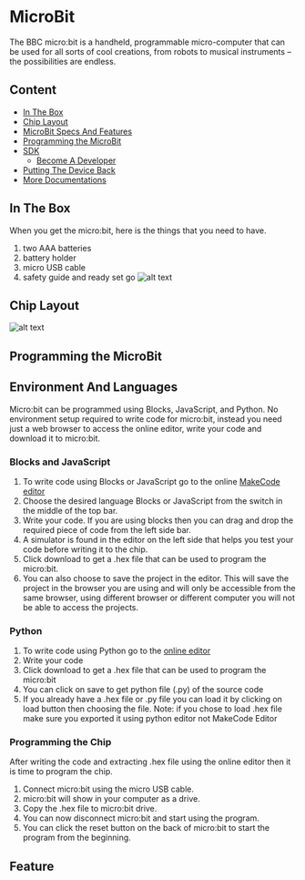 # MicroBit

The BBC micro:bit is a handheld, programmable micro-computer that can be used for all sorts of cool creations, from robots to musical instruments – the possibilities are endless.

## Content

* [In The Box](#in-the-box)
* [Chip Layout](#chip-layout)
* [MicroBit Specs And Features](#device's-functionalities-and-features)
* [Programming the MicroBit](#programming-the-microbits)
* [SDK](#sdk)
  * [Become A Developer](#becaome-a-developer)
* [Putting The Device Back](#putting-the-device-back)
* [More Documentations](more-documentations)


## In The Box
When you get the micro:bit, here is the things that you need to have.
1. two AAA batteries
2. battery holder
3. micro USB cable
4. safety guide and ready set go
![alt text](/image/content.jpg)

## Chip Layout
![alt text](/image/overview.png)



## Programming the MicroBit

## Environment And Languages

Micro:bit can be programmed using Blocks, JavaScript, and Python. No environment setup required to write code for micro:bit, instead you need just a web browser to access the online editor, write your code and download it to micro:bit.

### Blocks and JavaScript
1. To write code using Blocks or JavaScript go to the online [MakeCode editor](#https://makecode.microbit.org/#)
2. Choose the desired language Blocks or JavaScript from the switch in the middle of the top bar.
3. Write your code. If you are using blocks then you can drag and drop the required piece of code from the left side bar.
4. A simulator is found in the editor on the left side that helps you test your code before writing it to the chip.
4. Click download to get a .hex file that can be used to program the micro:bit.
5. You can also choose to save the project in the editor. This will save the project in the browser you are using and will only be accessible from the same browser, using different browser or different computer you will not be able to access the projects.

### Python
1. To write code using Python go to the [online editor](https://python.microbit.org/v/1.1)
2. Write your code
3. Click download to get a .hex file that can be used to program the micro:bit
4. You can click on save to get python file (.py) of the source code
5. If you already have a .hex file or .py file you can load it by clicking on load button then choosing the file. Note: if you chose to load .hex file make sure you exported it using python editor not MakeCode Editor

### Programming the Chip
After writing the code and extracting .hex file using the online editor then it is time to program the chip.
1. Connect micro:bit using the micro USB cable.
2. micro:bit will show in your computer as a drive.
3. Copy the .hex file to micro:bit drive.
4. You can now disconnect micro:bit and start using the program.
5. You can click the reset button on the back of micro:bit to start the program from the beginning.

## Feature
